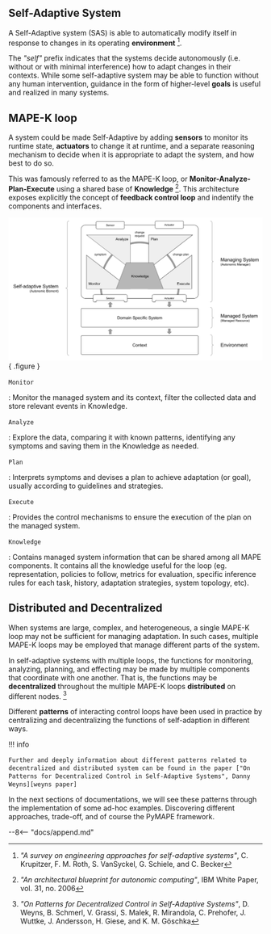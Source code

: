 ## Self-Adaptive System

A Self-Adaptive system (SAS) is able to automatically modify itself in response to changes in its operating __environment__ [^1].

The _"self"_ prefix indicates that the systems decide autonomously (i.e. without or with minimal interference) how to adapt changes in their contexts. While some self-adaptive system may be able to function without any human intervention, guidance in the form of higher-level __goals__ is useful and realized in many systems.

## MAPE-K loop

A system could be made Self-Adaptive by adding __sensors__ to monitor its runtime state, __actuators__ to change it at runtime, and a separate reasoning mechanism to decide when it is appropriate to adapt the system, and how best to do so.

This was famously referred to as the MAPE-K loop, or __Monitor-Analyze-Plan-Execute__ using a shared base of __Knowledge__ [^2]. This architecture exposes explicitly the concept of __feedback control loop__ and indentify the components and interfaces.

![MAPE-L loop](assets/img/mape-k.png){ .figure }

`Monitor`

:   Monitor the managed system and its context, filter the collected data and store relevant events in Knowledge.

`Analyze`

:   Explore the data, comparing it with known patterns, identifying any symptoms and saving them in the Knowledge as needed.

`Plan`

:   Interprets symptoms and devises a plan to achieve adaptation (or goal), usually according to guidelines and strategies.

`Execute`

:   Provides the control mechanisms to ensure the execution of the plan on the managed system.

`Knowledge`

:   Contains managed system information that can be shared among all MAPE components. It contains all the knowledge useful for the loop (eg. representation, policies to follow, metrics for evaluation, specific inference rules for each task, history, adaptation strategies, system topology, etc).

## Distributed and Decentralized

When systems are large, complex, and heterogeneous, a single MAPE-K loop may not be sufficient for managing adaptation. In such cases, multiple MAPE-K loops may be employed that manage different parts of the system.

In self-adaptive systems with multiple loops, the functions for monitoring, analyzing, planning, and effecting may be made by multiple components that coordinate with one another. That is, the functions may be __decentralized__ throughout the multiple MAPE-K loops __distributed__ on different nodes. [^3]

Different __patterns__ of interacting control loops have been used in practice by centralizing and decentralizing the functions of self-adaption in different ways.

!!! info

    Further and deeply information about different patterns related to decentralized and distributed system can be found in the paper ["On Patterns for Decentralized Control in Self-Adaptive Systems", Danny Weyns][weyns paper]

In the next sections of documentations, we will see these patterns through the implementation of some ad-hoc examples. Discovering different approaches, trade-off, and of course the PyMAPE framework.

[^1]: _"A survey on engineering approaches for self-adaptive systems"_, C. Krupitzer, F. M. Roth, S. VanSyckel, G. Schiele, and C. Becker
[^2]: _"An architectural blueprint for autonomic computing"_, IBM White Paper, vol. 31, no. 2006
[^3]: _"On Patterns for Decentralized Control in Self-Adaptive Systems"_, D. Weyns, B. Schmerl, V. Grassi, S. Malek, R. Mirandola, C. Prehofer, J. Wuttke, J. Andersson, H. Giese, and K. M. Göschka

--8<-- "docs/append.md"